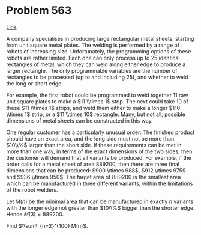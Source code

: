 # Problem 563

[Link](https://projecteuler.net/problem=563)

A company specialises in producing large rectangular metal sheets, starting from unit square metal plates. The welding is performed by a range of robots of increasing size. Unfortunately, the programming options of these robots are rather limited. Each one can only process up to $25$ identical rectangles of metal, which they can weld along either edge to produce a larger rectangle. The only programmable variables are the number of rectangles to be processed (up to and including $25$), and whether to weld the long or short edge.

For example, the first robot could be programmed to weld together $11$ raw unit square plates to make a $11 \\times 1$ strip. The next could take $10$ of these $11 \\times 1$ strips, and weld them either to make a longer $110 \\times 1$ strip, or a $11 \\times 10$ rectangle. Many, but not all, possible dimensions of metal sheets can be constructed in this way.

One regular customer has a particularly unusual order: The finished product should have an exact area, and the long side must not be more than $10\\%$ larger than the short side. If these requirements can be met in more than one way, in terms of the exact dimensions of the two sides, then the customer will demand that all variants be produced. For example, if the order calls for a metal sheet of area $889200$, then there are three final dimensions that can be produced: $900 \\times 988$, $912 \\times 975$ and $936 \\times 950$. The target area of $889200$ is the smallest area which can be manufactured in three different variants, within the limitations of the robot welders.

Let $M(n)$ be the minimal area that can be manufactured in exactly $n$ variants with the longer edge not greater than $10\\%$ bigger than the shorter edge. Hence $M(3) = 889200$.

Find $\\sum\_{n=2}^{100} M(n)$.
